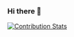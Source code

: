### Hi there 👋

[![Contribution Stats](https://github-contribution-stats.vercel.app/api/?username=mu5tafacool)](https://github.com/LordDashMe/github-contribution-stats/)

<!--
**mu5tafacool/mu5tafacool** is a ✨ _special_ ✨ repository because its `README.md` (this file) appears on your GitHub profile.

Here are some ideas to get you started:

- 🔭 I’m currently working on ...
- 🌱 I’m currently learning ...
- 👯 I’m looking to collaborate on ...
- 🤔 I’m looking for help with ...
- 💬 Ask me about ...
- 📫 How to reach me: ...
- 😄 Pronouns: ...
- ⚡ Fun fact: ...
-->
